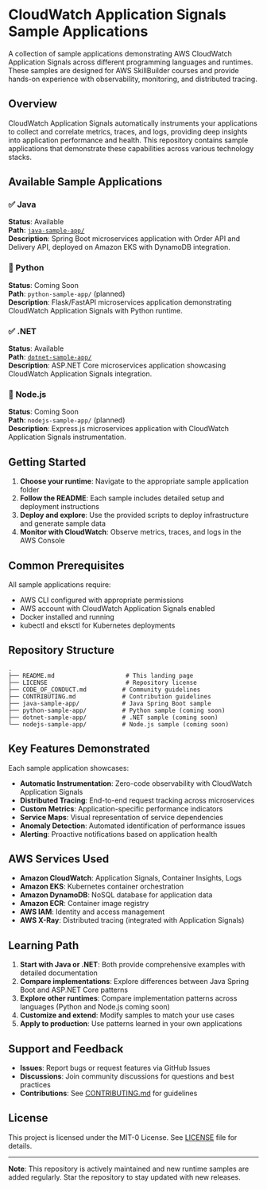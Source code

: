 # CloudWatch Application Signals Sample Applications

A collection of sample applications demonstrating AWS CloudWatch Application Signals across different programming languages and runtimes. These samples are designed for AWS SkillBuilder courses and provide hands-on experience with observability, monitoring, and distributed tracing.

## Overview

CloudWatch Application Signals automatically instruments your applications to collect and correlate metrics, traces, and logs, providing deep insights into application performance and health. This repository contains sample applications that demonstrate these capabilities across various technology stacks.

## Available Sample Applications

### ✅ Java
**Status**: Available  
**Path**: [`java-sample-app/`](./java-sample-app/)  
**Description**: Spring Boot microservices application with Order API and Delivery API, deployed on Amazon EKS with DynamoDB integration.

### 🚧 Python
**Status**: Coming Soon  
**Path**: `python-sample-app/` (planned)  
**Description**: Flask/FastAPI microservices application demonstrating CloudWatch Application Signals with Python runtime.

### ✅ .NET
**Status**: Available  
**Path**: [`dotnet-sample-app/`](./dotnet-sample-app/)  
**Description**: ASP.NET Core microservices application showcasing CloudWatch Application Signals integration.

### 🚧 Node.js
**Status**: Coming Soon  
**Path**: `nodejs-sample-app/` (planned)  
**Description**: Express.js microservices application with CloudWatch Application Signals instrumentation.

## Getting Started

1. **Choose your runtime**: Navigate to the appropriate sample application folder
2. **Follow the README**: Each sample includes detailed setup and deployment instructions
3. **Deploy and explore**: Use the provided scripts to deploy infrastructure and generate sample data
4. **Monitor with CloudWatch**: Observe metrics, traces, and logs in the AWS Console

## Common Prerequisites

All sample applications require:
- AWS CLI configured with appropriate permissions
- AWS account with CloudWatch Application Signals enabled
- Docker installed and running
- kubectl and eksctl for Kubernetes deployments

## Repository Structure

```
.
├── README.md                    # This landing page
├── LICENSE                      # Repository license
├── CODE_OF_CONDUCT.md          # Community guidelines
├── CONTRIBUTING.md             # Contribution guidelines
├── java-sample-app/            # Java Spring Boot sample
├── python-sample-app/          # Python sample (coming soon)
├── dotnet-sample-app/          # .NET sample (coming soon)
└── nodejs-sample-app/          # Node.js sample (coming soon)
```

## Key Features Demonstrated

Each sample application showcases:

- **Automatic Instrumentation**: Zero-code observability with CloudWatch Application Signals
- **Distributed Tracing**: End-to-end request tracking across microservices
- **Custom Metrics**: Application-specific performance indicators
- **Service Maps**: Visual representation of service dependencies
- **Anomaly Detection**: Automated identification of performance issues
- **Alerting**: Proactive notifications based on application health

## AWS Services Used

- **Amazon CloudWatch**: Application Signals, Container Insights, Logs
- **Amazon EKS**: Kubernetes container orchestration
- **Amazon DynamoDB**: NoSQL database for application data
- **Amazon ECR**: Container image registry
- **AWS IAM**: Identity and access management
- **AWS X-Ray**: Distributed tracing (integrated with Application Signals)

## Learning Path

1. **Start with Java or .NET**: Both provide comprehensive examples with detailed documentation
2. **Compare implementations**: Explore differences between Java Spring Boot and ASP.NET Core patterns
3. **Explore other runtimes**: Compare implementation patterns across languages (Python and Node.js coming soon)
4. **Customize and extend**: Modify samples to match your use cases
5. **Apply to production**: Use patterns learned in your own applications

## Support and Feedback

- **Issues**: Report bugs or request features via GitHub Issues
- **Discussions**: Join community discussions for questions and best practices
- **Contributions**: See [CONTRIBUTING.md](./CONTRIBUTING.md) for guidelines

## License

This project is licensed under the MIT-0 License. See [LICENSE](./LICENSE) file for details.

---

**Note**: This repository is actively maintained and new runtime samples are added regularly. Star the repository to stay updated with new releases.